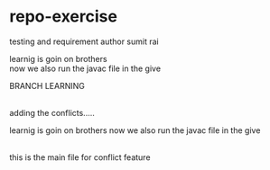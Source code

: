 # repo-exercise
testing and requirement
author sumit rai


learnig is goin on brothers<br>
now we also run the javac file in the give

<p>BRANCH LEARNING</p><br>
adding the conflicts.....

learnig is goin on brothers
now we also run the javac file in the give

<br>
this is the main file for conflict feature

